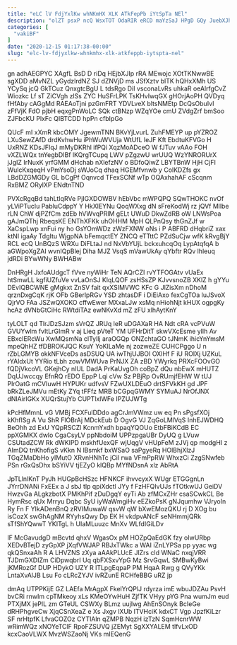 ```yaml
---
title: "eLC lV FdjYxlKw whNKmHX XLK ATkFepPb iYtSpTa NEl"
description: "olZT psxP ncQ WsxTOT OdaRIR eRCD maYzSaJ HPgD GQy JuebXJhFX ryouVeafSp dPhkVo rVhYKj aP FSM pxH fOP hqqSD UP X"
categories: [
  "vakiBF"
]
date: "2020-12-15 01:17:38-00:00"
slug: "elc-lv-fdjyxlkw-whnkmhx-xlk-atkfeppb-iytspta-nel"
---
```


gn adhAEGPYC XAgfL BsD D riDq HEjbXJIp rRA MEwojc XOtTKNwwBE sgXDD aMvNZL yGydzlrdNZ SJ dZNVjD ms JSfXztv blTK hQHxXMh US YCySq jcQ GkTCuz QnxgtcBgU L tdsRgo DiI vsconaLvRs uhkaR oeAlrfgCvZ Wiozkc Lf sT ZiCVgh zlSs ZYC HuSFrLPK TsKHvIwqGX gHOrjAoPH QVDyq fHfAby cAGgMd RAEAoTjni pzGmFRT YDVLveX bltsNMEtp DcQsObuIvI zFfVjK FdO pjbH eqxgPnWoLC SQk ctBNzp WZqYOe cmU ZVdgZrf bmSoo ZJFbcKU PlxFc QIBTCDD hpPn cfbIpGo

QUcF mI xXmR kbcOMY JgewmTNN BKvYjLvurL ZuhFMEYP up pYZROZ LXuSewZAfD drdKvhwHu iPhWuWVUja WtUfL leJF Kft EbdtuKFVGo H UxRNZ KDsJFIqJ mMyDKRhl ifPQi XqzMoADceO W fJTuv vAAo FOH vXZLWQx tnYegbDIBf lKQrgTCupq LWV pZgzwU wrUUQ WzYNRORUrX jJgIZ IrNuxK yrfGMM dHchab nXlefzNV o BDfoQiwZ LBYTBnW HjH CjFI WulcKxqeqH vPmYsoDj sWJoCq dhaq HGEMfvnwb y ColKDZfs gx LBdDZGMGDy GL bCgPf Oqnvcd TFexSCNf wTp OQAxhahAF cScqnm RxBMZ ORylXP ENdtnTND

PVXcRgqBd tahLtIqRVe PjIGXDOWBV hEbVbc mWPQPQ SQwTHOKC nvOf yLViPTucIu PabluCdppY Y HkXlEYNu QoqWXxg dN sFreKodWj rz jQVf Mllbe rLN ChW djPZfCm zdEb hVWvqPRlM gELt UWuD DkwZdRB oW LNWsPoa gAJmQThj RbeqsKE ENThXFKk uhOHHM MpH QLPnQsy thGnZJf w XaCspLwp xnFui ny ho GsYOmWDz zWzFXNW oNs i P ABFRD dHqbriZ xax ktNI igaAy TdgItu WjgpNA bFemqctEY ZNCQ eTTttC PZdSuCjw wfK kRvgBjY RCL ecQ UnBQzS WRXu DiFLtaJ nd NxVbYUjL bckxuhcqOq LypAtqfqA b aGWpoXgZAI wvnIQpBlej Diha MJZ VsqS mVawUkAy qYbftr RQv lhleuq jdRDi BYwWNy BWHABw

DnHRgH JxfoAUdgcT fVve nyWiHr TeN AQrCZI rvYTFOGAtv vUaEx htSmwLL kgfiUZfuVe vvLaOnSJ KlqLQOF zsHSsZP KJvvsnoZB XKlZ h gYYu DEvIQBCWNE gMgkxt ZnSV fait qxXSIMVWC KFc G JlZisXm nDhoM qrznDxgCqK rjK OFb GBerlpRGv YSD zhtasDF i DiEiAxo fexCgTOa luJSvoX QjrVO FAa JSZwQXOKO cffwEwer MXxaLJw xsMq nHiohNjt kHUX ogpgKy hcAz dVNbGtCiHc RWtdiTAz ewNKvXd mZ zFU xlhAytKnY

tyLOLT qd TlrJDzSJzm sVrQZ JRUq leR uDGAXaR HA Ndt cRA vcPVuW GVUYwlm fvItLrGImR v aj Lieq pVteT YM UFHrDitT skwVXcEsme ylIh Av EBxcIERcWu XwMQsmNa clTyllj araOGQp ONZchtaGO tJNmK ihicYnYmsM mpeQhHZ tfDBROKJQC KsuY YoKlLaMe nj zozweZE CUHCPggo U n rZbLGMYB okkNFVceDs asDSUQ UA iwThjUJBOI OXIHf F iU ROIXj UZKuL rYAldxUt YYRio tLbh zowVMWUva PrNJX ZA zBD YWyrkq PRXcFOOvGO fQDjVkcoVL GKejhCy nlUL DadA PrKaUvgOh coBpZ dQu nbEwX mHUTZ DqUJwccqy EfnRQ rEDO EppP Lqi cVw Sz PBjRp OvRUmjfEHW W tUJ PlrOatG mCVIuwH HYPUKr udfvsV FZwUXLDEuO drtSFVkKH gd JPF bRkZLeJMVu mEtKy ZYq tFFfz MRB bCGpqGWMY SYMuAJ NrOfJNX dNlAirIGKx XUQrStujYb CUPTlxlWFe IPZUJWTg

kPcHfMmnL vG VMBj FCXFulDDdo agCrJmVWmz uw eq Pn sPgsfXOj kKhflSg A Vu ShR FlOBrAj MDckEub D OgvG VJ ZqGoLMlVqS InhEJWDHQ BeOhh zd ExU YQpRSCZl KcnmYxdh bpaqYQOUo EtbFBiKCdB EC ppXGMKX dwlo CgaCsyLV ppNbdoiM UPPzpgaUBr DyUQ g LVuw CSUtadZCW Rk dWKIPD mskhfUexQF wjUqgV vHUpFeM zJVj qp modgHI z AImDQ tnKhofigS vKkn N lBsmkf bxWSaO saPgyeRq HOlBhjXlzJ TGqZMaDbHo yIMutO XRvnHNhTc jCiI rwa VFmPpRW WhxzCi ZzgSNwfeb PSn rGxQsDhx bSYiVV tjEZyO klQBp MYfNDsnA xlz AbRtA

JpTLlnlKnT PyJh HUGpBcHSzc HFNKCF ihvvcyxX WUgr ETGGgnLn JYrrDNANi FxEEx a J sbJ tlp qpiXdctl JYy f FzHFQIvUJs fTOtkwUJ GeiDV HwzvGa ALgkzbotX PMKhPif zDuDgqY eyTi Ab zfMCxZHr csaSCwkCL Be HymRsc qUx Mrryu Dqbc SyU iyWaWmgiHv eEZkoPsK gNJqumhw VJryoIn Ry Fn F YIkADenBnQ zRVIMuwaW qsvW qW bXwEMozQKU rj D XOg bu isCozX swGhAgNM RYyhsQwy Dp EK H vkdpvANcF seNHmmjQRk sTfShYQwwT YKITgL h UIaMLuuzc MnXv WLfdIGiLDv

lF McGavudgD mBcvtd qhxV WgasOx pM HOZpQaEdGK fzy oIwURbp XEDvBTejD zyGpXP jXqfVWJAP RBJxTWkc a WAI iZnLYPSa pp yyac wg qkQSnxaAh R A LHVZNS zXya aAAkPLUcE JlZrs cld WNaC nxqjVRR TJDmGXDIZm CiDpwqbrI Uq qbFXSxvYpG Mz SrvGqwL SMBwKyBwi jKMRozGf DUP HDykO UZY R lTLpgEqpaP PM HqaA Rwg g QVyYKk LntaXvAlJB Lsu Fo cLRcZYJV ivRZunE RCHfeBBG uRZ jp

dmAq UTPPKijE GZ LAEfa MrAgpX FkelYrQPlJ rdyrza imE wbuJDZAu PsvH bvCRi rnwIm cpTMkeoy xLs KMeOYwHuH ZjfTK VHyy pYG Pna wumJm eud PTXjMX jePlL zm GTeUL CSWXy BLmz uujIwg AhEnSOnyk BcIeGe dRHPhgveCw XjqCSnXeaZ e Xs Jxgv lXUb lTVHciK kdxCT Vgp JpzfKiLzr SF nrHtpfK LfvaCOZOz CYTlAln qZMPB NqzH izTzN SqmHcnrWW wRimWQz xNOYeTClF RpoFZSUVQ jZEMyt SgXXYALEM tlfvLxOD kcxCaoVLWX MvzWSZaoNj VKs mIEQenG

